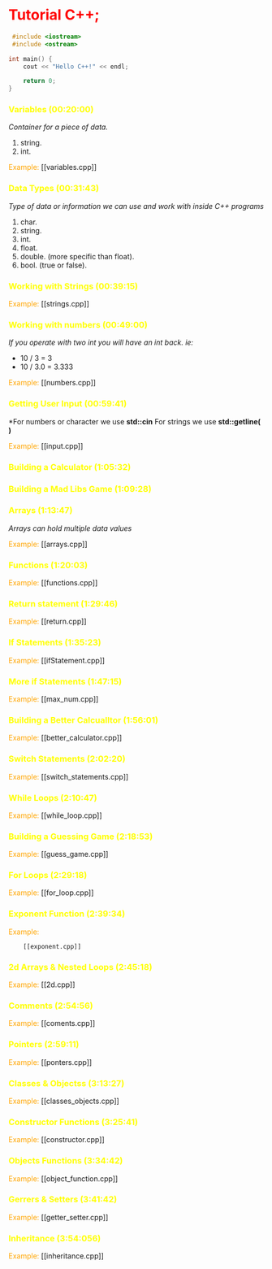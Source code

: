 # <font style="color:red">Tutorial  C++;</font>

```c++
 #include <iostream>
 #include <ostream>

int main() {
	cout << "Hello C++!" << endl;

	return 0;
}
```


### <font style="color:yellow">Variables (00:20:00)</font>
*Container for a piece of data.*

1. string.
2. int.

<font style="color:orange"> Example:</font>
		[[variables.cpp]]

### <font style="color:yellow">Data Types (00:31:43)</font>
*Type of data or information we can use and work with inside C++ programs*

1. char.
2. string.
3. int.
4. float.
5. double. (more specific than float).
6.  bool. (true or false).

### <font style="color:yellow">Working with Strings (00:39:15) </font>

<font style="color:orange"> Example:</font>
		[[strings.cpp]]

### <font style="color:yellow">Working with numbers (00:49:00) </font>
*If you operate with two int you will have an int back.
ie:*
- 10 / 3 = 3
- 10 / 3.0 = 3.333

 <font style="color:orange"> Example:</font>
		[[numbers.cpp]]

### <font style="color:yellow"> Getting User Input (00:59:41)</font>
*For numbers or character we use **std::cin**
For strings we use **std::getline( )** 

<font style="color:orange"> Example:</font>
		[[input.cpp]]

### <font style="color:yellow"> Building a Calculator (1:05:32)</font>

### <font style="color:yellow"> Building a Mad Libs Game (1:09:28)</font>

### <font style="color:yellow"> Arrays (1:13:47)</font>

*Arrays can hold multiple data values*

<font style="color:orange"> Example:</font>
		[[arrays.cpp]]

### <font style="color:yellow"> Functions (1:20:03)</font>

<font style="color:orange"> Example:</font>
		[[functions.cpp]]

### <font style="color:yellow"> Return statement (1:29:46)</font>

<font style="color:orange"> Example:</font>
		[[return.cpp]]

### <font style="color:yellow"> If Statements (1:35:23)</font>

<font style="color:orange"> Example:</font>
		[[ifStatement.cpp]]

### <font style="color:yellow"> More if Statements (1:47:15)</font>

<font style="color:orange"> Example:</font>
		[[max_num.cpp]]

### <font style="color:yellow"> Building a Better Calcualltor (1:56:01)</font>

<font style="color:orange"> Example:</font>
		[[better_calculator.cpp]]

### <font style="color:yellow">Switch Statements (2:02:20)</font>

<font style="color:orange"> Example:</font>
		[[switch_statements.cpp]]

### <font style="color:yellow">While Loops (2:10:47)</font>

<font style="color:orange"> Example:</font>
		[[while_loop.cpp]]

### <font style="color:yellow"> Building a Guessing Game (2:18:53)</font>

<font style="color:orange"> Example:</font>
		[[guess_game.cpp]]

### <font style="color:yellow"> For Loops (2:29:18)</font>

<font style="color:orange"> Example:</font>
		[[for_loop.cpp]]

### <font style="color:yellow"> Exponent Function (2:39:34)</font>

<font style="color:orange"> Example:</font>

		[[exponent.cpp]]

### <font style="color:yellow"> 2d Arrays & Nested Loops (2:45:18)</font>

<font style="color:orange"> Example:</font>
		[[2d.cpp]]

### <font style="color:yellow"> Comments (2:54:56)</font>

<font style="color:orange"> Example:</font>
		[[coments.cpp]]

### <font style="color:yellow"> Pointers (2:59:11)</font>

<font style="color:orange"> Example:</font>
		[[ponters.cpp]]

### <font style="color:yellow"> Classes & Objectss (3:13:27)</font>

<font style="color:orange"> Example:</font>
		[[classes_objects.cpp]]

### <font style="color:yellow"> Constructor Functions (3:25:41)</font>

<font style="color:orange"> Example:</font>
		[[constructor.cpp]]

### <font style="color:yellow"> Objects Functions (3:34:42)</font>

<font style="color:orange"> Example:</font>
		[[object_function.cpp]]


### <font style="color:yellow"> Gerrers & Setters (3:41:42)</font>

<font style="color:orange"> Example:</font>
		[[getter_setter.cpp]]

### <font style="color:yellow"> Inheritance (3:54:056)</font>

<font style="color:orange"> Example:</font>
		[[inheritance.cpp]]